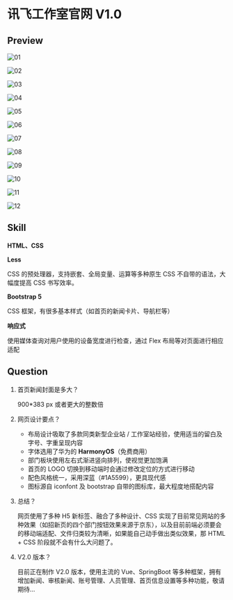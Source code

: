 # 讯飞工作室官网 V1.0

## Preview

![01](./readme/01.png)

![02](./readme/02.png)

![03](./readme/03.png)

![04](./readme/04.png)

![05](./readme/05.png)

![06](./readme/06.png)

![07](./readme/07.png)

![08](./readme/08.png)

![09](./readme/09.png)

![10](./readme/10.png)

![11](./readme/11.png)

![12](./readme/12.jpg)

## Skill

**HTML、CSS**

**Less**

CSS 的预处理器，支持嵌套、全局变量、运算等多种原生 CSS 不自带的语法，大幅度提高 CSS 书写效率。

**Bootstrap 5**

CSS 框架，有很多基本样式（如首页的新闻卡片、导航栏等）

**响应式**

使用媒体查询对用户使用的设备宽度进行检查，通过 Flex 布局等对页面进行相应适配

## Question

1. 首页新闻封面是多大？

   900*383 px 或者更大的整数倍

2. 网页设计要点？

   - 布局设计吸取了多款同类新型企业站 / 工作室站经验，使用适当的留白及字号、字重呈现内容
   - 字体选用了华为的 **HarmonyOS**（免费商用）
   - 部门板块使用左右式渐进竖向排列，使视觉更加饱满
   - 首页的 LOGO 切换到移动端时会通过修改定位的方式进行移动
   - 配色风格统一，采用深蓝（\#1A5599），更具现代感
   - 图标源自 iconfont 及 bootstrap 自带的图标库，最大程度地搭配内容

3. 总结？

   网页使用了多种 H5 新标签、融合了多种设计、CSS 实现了目前常见网站的多种效果（如招新页的四个部门按钮效果来源于京东），以及目前前端必须要会的移动端适配、文件归类较为清晰，如果能自己动手做出类似效果，那 HTML + CSS 阶段就不会有什么大问题了。

5. V2.0 版本？

   目前正在制作 V2.0 版本，使用主流的 Vue、SpringBoot 等多种框架，拥有增加新闻、审核新闻、账号管理、人员管理、首页信息设置等多种功能，敬请期待...

